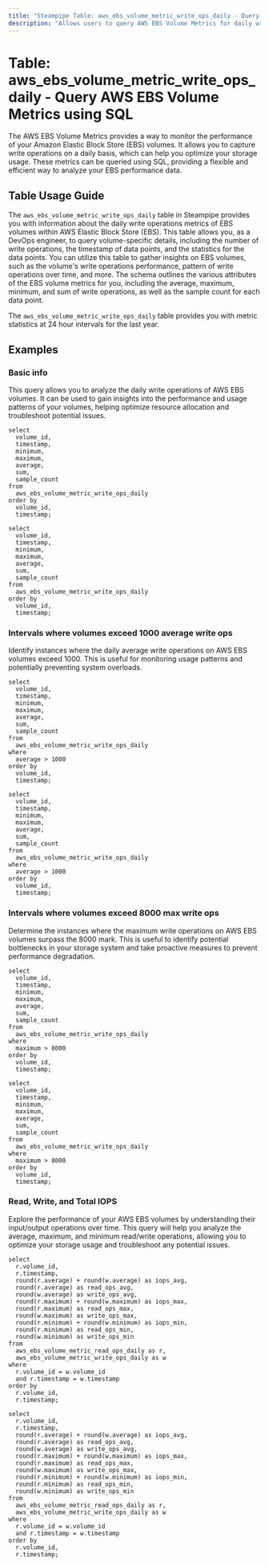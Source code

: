 ```yaml
---
title: "Steampipe Table: aws_ebs_volume_metric_write_ops_daily - Query AWS EBS Volume Metrics using SQL"
description: "Allows users to query AWS EBS Volume Metrics for daily write operations."
---
```


# Table: aws_ebs_volume_metric_write_ops_daily - Query AWS EBS Volume Metrics using SQL

The AWS EBS Volume Metrics provides a way to monitor the performance of your Amazon Elastic Block Store (EBS) volumes. It allows you to capture write operations on a daily basis, which can help you optimize your storage usage. These metrics can be queried using SQL, providing a flexible and efficient way to analyze your EBS performance data.

## Table Usage Guide

The `aws_ebs_volume_metric_write_ops_daily` table in Steampipe provides you with information about the daily write operations metrics of EBS volumes within AWS Elastic Block Store (EBS). This table allows you, as a DevOps engineer, to query volume-specific details, including the number of write operations, the timestamp of data points, and the statistics for the data points. You can utilize this table to gather insights on EBS volumes, such as the volume's write operations performance, pattern of write operations over time, and more. The schema outlines the various attributes of the EBS volume metrics for you, including the average, maximum, minimum, and sum of write operations, as well as the sample count for each data point.

The `aws_ebs_volume_metric_write_ops_daily` table provides you with metric statistics at 24 hour intervals for the last year.

## Examples

### Basic info
This query allows you to analyze the daily write operations of AWS EBS volumes. It can be used to gain insights into the performance and usage patterns of your volumes, helping optimize resource allocation and troubleshoot potential issues.

```sql+postgres
select
  volume_id,
  timestamp,
  minimum,
  maximum,
  average,
  sum,
  sample_count
from
  aws_ebs_volume_metric_write_ops_daily
order by
  volume_id,
  timestamp;
```

```sql+sqlite
select
  volume_id,
  timestamp,
  minimum,
  maximum,
  average,
  sum,
  sample_count
from
  aws_ebs_volume_metric_write_ops_daily
order by
  volume_id,
  timestamp;
```

### Intervals where volumes exceed 1000 average write ops
Identify instances where the daily average write operations on AWS EBS volumes exceed 1000. This is useful for monitoring usage patterns and potentially preventing system overloads.
```sql+postgres
select
  volume_id,
  timestamp,
  minimum,
  maximum,
  average,
  sum,
  sample_count
from
  aws_ebs_volume_metric_write_ops_daily
where
  average > 1000
order by
  volume_id,
  timestamp;
```

```sql+sqlite
select
  volume_id,
  timestamp,
  minimum,
  maximum,
  average,
  sum,
  sample_count
from
  aws_ebs_volume_metric_write_ops_daily
where
  average > 1000
order by
  volume_id,
  timestamp;
```


### Intervals where volumes exceed 8000 max write ops
Determine the instances where the maximum write operations on AWS EBS volumes surpass the 8000 mark. This is useful to identify potential bottlenecks in your storage system and take proactive measures to prevent performance degradation.
```sql+postgres
select
  volume_id,
  timestamp,
  minimum,
  maximum,
  average,
  sum,
  sample_count
from
  aws_ebs_volume_metric_write_ops_daily
where
  maximum > 8000
order by
  volume_id,
  timestamp;
```

```sql+sqlite
select
  volume_id,
  timestamp,
  minimum,
  maximum,
  average,
  sum,
  sample_count
from
  aws_ebs_volume_metric_write_ops_daily
where
  maximum > 8000
order by
  volume_id,
  timestamp;
```


### Read, Write, and Total IOPS
Explore the performance of your AWS EBS volumes by understanding their input/output operations over time. This query will help you analyze the average, maximum, and minimum read/write operations, allowing you to optimize your storage usage and troubleshoot any potential issues.

```sql+postgres
select 
  r.volume_id,
  r.timestamp,
  round(r.average) + round(w.average) as iops_avg,
  round(r.average) as read_ops_avg,
  round(w.average) as write_ops_avg,
  round(r.maximum) + round(w.maximum) as iops_max,
  round(r.maximum) as read_ops_max,
  round(w.maximum) as write_ops_max,
  round(r.minimum) + round(w.minimum) as iops_min,
  round(r.minimum) as read_ops_min,
  round(w.minimum) as write_ops_min
from 
  aws_ebs_volume_metric_read_ops_daily as r,
  aws_ebs_volume_metric_write_ops_daily as w
where 
  r.volume_id = w.volume_id
  and r.timestamp = w.timestamp
order by
  r.volume_id,
  r.timestamp;
```

```sql+sqlite
select 
  r.volume_id,
  r.timestamp,
  round(r.average) + round(w.average) as iops_avg,
  round(r.average) as read_ops_avg,
  round(w.average) as write_ops_avg,
  round(r.maximum) + round(w.maximum) as iops_max,
  round(r.maximum) as read_ops_max,
  round(w.maximum) as write_ops_max,
  round(r.minimum) + round(w.minimum) as iops_min,
  round(r.minimum) as read_ops_min,
  round(w.minimum) as write_ops_min
from 
  aws_ebs_volume_metric_read_ops_daily as r,
  aws_ebs_volume_metric_write_ops_daily as w
where 
  r.volume_id = w.volume_id
  and r.timestamp = w.timestamp
order by
  r.volume_id,
  r.timestamp;
```